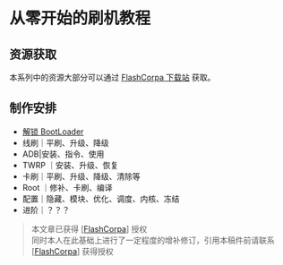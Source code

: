 # 从零开始的刷机教程

## 资源获取

本系列中的资源大部分可以通过 [FlashCorpa 下载站](http://flashcorpa.top:2001) 获取。

## 制作安排

+ [解锁 BootLoader](./Unlock%20Bootloader.md)
+ 线刷｜平刷、升级、降级
+ ADB|安装、指令、使用
+ TWRP ｜安装、升级、恢复
+ 卡刷｜平刷、升级、降级、清除等
+ Root ｜修补、卡刷、编译
+ 配置｜隐藏、模块、优化、调度、内核、冻结
+ 进阶｜？？？

> 本文章已获得 [[FlashCorpa](https://space.bilibili.com/1396636900)] 授权  
> 同时本人在此基础上进行了一定程度的增补修订，引用本稿件前请联系 [[FlashCorpa](https://space.bilibili.com/1396636900)] 获得授权
